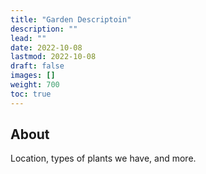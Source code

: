 ```yaml
---
title: "Garden Descriptoin"
description: ""
lead: ""
date: 2022-10-08
lastmod: 2022-10-08
draft: false
images: []
weight: 700
toc: true
---
```


## About

Location, types of plants we have, and more.

